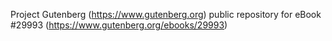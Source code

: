 Project Gutenberg (https://www.gutenberg.org) public repository for eBook #29993 (https://www.gutenberg.org/ebooks/29993)
